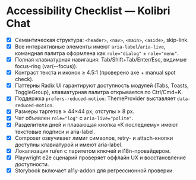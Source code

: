 # Accessibility Checklist — Kolibri Chat

- [x] Семантическая структура: `<header>`, `<nav>`, `<main>`, `<aside>`, skip-link.
- [x] Все интерактивные элементы имеют `aria-label`/`aria-live`, командная палитра оформлена как `role="dialog"` + `role="menu"`.
- [x] Полная клавиатурная навигация: Tab/Shift+Tab/Enter/Esc, видимые focus-ring (var(--focus)).
- [x] Контраст текста и иконок ≥ 4.5:1 (проверено axe + manual spot check).
- [x] Паттерны Radix UI гарантируют доступность модулей (Tabs, Toasts, ToggleGroup), клавиатурная палитра открывается по Ctrl/Cmd+K.
- [x] Поддержка `prefers-reduced-motion`: ThemeProvider выставляет `data-reduced-motion`.
- [x] Размеры таргетов ≥ 44×44 px; отступы ≥ 8 px.
- [x] Чат объявлен `role="log"` с `aria-live="polite"`.
- [x] Разделители дней и плавающая кнопка «К последнему» имеют текстовые подписи и aria-label.
- [x] Composer озвучивает лимит символов, retry- и attach-кнопки доступны клавиатурой и имеют aria-label.
- [x] Локализация ru/en с паритетом ключей и i18n-провайдером.
- [x] Playwright e2e сценарий проверяет оффлайн UX и восстановление доступности.
- [x] Storybook включает a11y-addon для регрессионной проверки.
